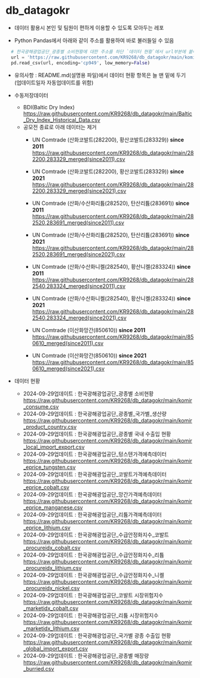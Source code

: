 # db_datagokr

* 데이터 활용시 본인 및 팀원이 편하게 이용할 수 있도록 모아두는 레포

* Python Pandas에서 아래와 같이 주소를 활용하여 바로 불러들일 수 있음
```python
  # 한국광해광업공단_광종별 소비현황에 대한 주소를 하단 `데이터 현황`에서 url부분에 붙여넣기
  url = 'https://raw.githubusercontent.com/KR9268/db_datagokr/main/komir_consume.csv'
  pd.read_csv(url, encoding='cp949', low_memory=False)
```

* 유의사항 : README.md(설명용 파일)에서 데이터 현황 항목은 늘 맨 밑에 두기 
  (업데이트일자 자동업데이트를 위함)

* 수동저장데이터
  * BDI(Baltic Dry Index)
https://raw.githubusercontent.com/KR9268/db_datagokr/main/Baltic_Dry_Index_Historical_Data.csv
  * 공모전 종료로 아래 데이터는 제거
    * UN Comtrade (산화코발트(282200), 황산코발트(283329)) **since 2011**
  https://raw.githubusercontent.com/KR9268/db_datagokr/main/282200,283329_merged(since2011).csv
    * UN Comtrade (산화코발트(282200), 황산코발트(283329)) **since 2021**
  https://raw.githubusercontent.com/KR9268/db_datagokr/main/282200,283329_merged(since2021).csv
  
    * UN Comtrade (산화/수산화리튬(282520), 탄산리튬(283691)) **since 2011**
  https://raw.githubusercontent.com/KR9268/db_datagokr/main/282520,283691_merged(since2011).csv
    * UN Comtrade (산화/수산화리튬(282520), 탄산리튬(283691)) **since 2021**
  https://raw.githubusercontent.com/KR9268/db_datagokr/main/282520,283691_merged(since2021).csv
  
    * UN Comtrade (산화/수산화니켈(282540), 황산니켈(283324)) **since 2011**
  https://raw.githubusercontent.com/KR9268/db_datagokr/main/282540,283324_merged(since2011).csv
    * UN Comtrade (산화/수산화니켈(282540), 황산니켈(283324)) **since 2021**
  https://raw.githubusercontent.com/KR9268/db_datagokr/main/282540,283324_merged(since2021).csv
  
    * UN Comtrade (이산화망간(850610)) **since 2011**
  https://raw.githubusercontent.com/KR9268/db_datagokr/main/850610_merged(since2011).csv
    * UN Comtrade (이산화망간(850610)) **since 2021**
  https://raw.githubusercontent.com/KR9268/db_datagokr/main/850610_merged(since2021).csv


* 데이터 현황

  *  2024-09-29업데이트 : 한국광해광업공단_광종별 소비현황
https://raw.githubusercontent.com/KR9268/db_datagokr/main/komir_consume.csv
  *  2024-09-29업데이트 : 한국광해광업공단_광종별_국가별_생산량
https://raw.githubusercontent.com/KR9268/db_datagokr/main/komir_product_country.csv
  *  2024-09-29업데이트 : 한국광해광업공단_광종별 국내 수출입 현황
https://raw.githubusercontent.com/KR9268/db_datagokr/main/komir_local_import_export.csv
  *  2024-09-29업데이트 : 한국광해광업공단_텅스텐가격예측데이터
https://raw.githubusercontent.com/KR9268/db_datagokr/main/komir_eprice_tungsten.csv
  *  2024-09-29업데이트 : 한국광해광업공단_코발트가격예측데이터
https://raw.githubusercontent.com/KR9268/db_datagokr/main/komir_eprice_cobalt.csv
  *  2024-09-29업데이트 : 한국광해광업공단_망간가격예측데이터
https://raw.githubusercontent.com/KR9268/db_datagokr/main/komir_eprice_manganese.csv
  *  2024-09-29업데이트 : 한국광해광업공단_리튬가격예측데이터
https://raw.githubusercontent.com/KR9268/db_datagokr/main/komir_eprice_lithium.csv
  *  2024-09-29업데이트 : 한국광해광업공단_수급안정화지수_코발트
https://raw.githubusercontent.com/KR9268/db_datagokr/main/komir_procureidx_cobalt.csv
  *  2024-09-29업데이트 : 한국광해광업공단_수급안정화지수_리튬 
https://raw.githubusercontent.com/KR9268/db_datagokr/main/komir_procureidx_lithium.csv
  *  2024-09-29업데이트 : 한국광해광업공단_수급안정화지수_니켈
https://raw.githubusercontent.com/KR9268/db_datagokr/main/komir_procureidx_nickel.csv
  *  2024-09-29업데이트 : 한국광해광업공단_코발트 시장위험지수
https://raw.githubusercontent.com/KR9268/db_datagokr/main/komir_marketidx_cobalt.csv
  *  2024-09-29업데이트 : 한국광해광업공단_리튬 시장위험지수
https://raw.githubusercontent.com/KR9268/db_datagokr/main/komir_marketidx_lithium.csv
  *  2024-09-29업데이트 : 한국광해광업공단_국가별 광종 수출입 현황
https://raw.githubusercontent.com/KR9268/db_datagokr/main/komir_global_import_export.csv
  *  2024-09-29업데이트 : 한국광해광업공단_광종별 매장량
https://raw.githubusercontent.com/KR9268/db_datagokr/main/komir_burried.csv
